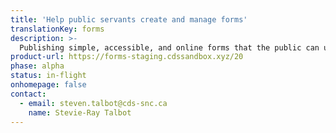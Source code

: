 ```yaml
---
title: 'Help public servants create and manage forms'
translationKey: forms
description: >-
  Publishing simple, accessible, and online forms that the public can use to get the services or benefits they need.
product-url: https://forms-staging.cdssandbox.xyz/20
phase: alpha
status: in-flight
onhomepage: false
contact:
  - email: steven.talbot@cds-snc.ca
    name: Stevie-Ray Talbot
---
```

